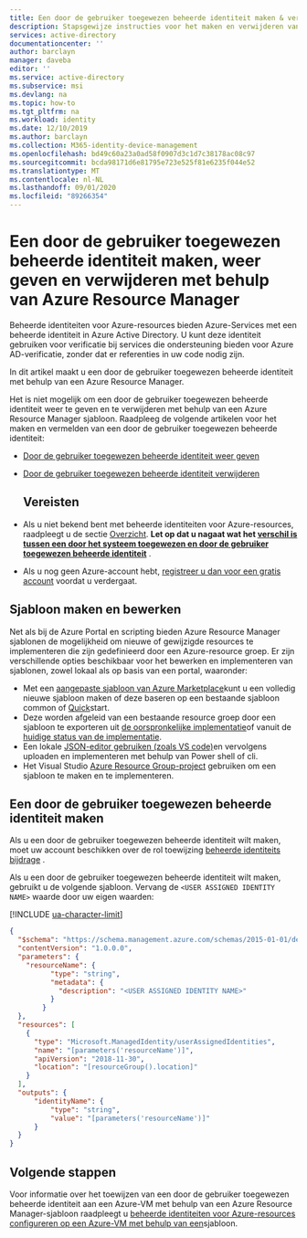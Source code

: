 ```yaml
---
title: Een door de gebruiker toegewezen beheerde identiteit maken & verwijderen met behulp van Azure Resource Manager
description: Stapsgewijze instructies voor het maken en verwijderen van door de gebruiker toegewezen beheerde identiteiten met behulp van Azure Resource Manager.
services: active-directory
documentationcenter: ''
author: barclayn
manager: daveba
editor: ''
ms.service: active-directory
ms.subservice: msi
ms.devlang: na
ms.topic: how-to
ms.tgt_pltfrm: na
ms.workload: identity
ms.date: 12/10/2019
ms.author: barclayn
ms.collection: M365-identity-device-management
ms.openlocfilehash: bd49c60a23a0ad58f0907d3c1d7c38178ac08c97
ms.sourcegitcommit: bcda98171d6e81795e723e525f81e6235f044e52
ms.translationtype: MT
ms.contentlocale: nl-NL
ms.lasthandoff: 09/01/2020
ms.locfileid: "89266354"
---
```

# <a name="create-list-and-delete-a-user-assigned-managed-identity-using-azure-resource-manager"></a>Een door de gebruiker toegewezen beheerde identiteit maken, weer geven en verwijderen met behulp van Azure Resource Manager


Beheerde identiteiten voor Azure-resources bieden Azure-Services met een beheerde identiteit in Azure Active Directory. U kunt deze identiteit gebruiken voor verificatie bij services die ondersteuning bieden voor Azure AD-verificatie, zonder dat er referenties in uw code nodig zijn. 

In dit artikel maakt u een door de gebruiker toegewezen beheerde identiteit met behulp van een Azure Resource Manager.

Het is niet mogelijk om een door de gebruiker toegewezen beheerde identiteit weer te geven en te verwijderen met behulp van een Azure Resource Manager sjabloon.  Raadpleeg de volgende artikelen voor het maken en vermelden van een door de gebruiker toegewezen beheerde identiteit:

- [Door de gebruiker toegewezen beheerde identiteit weer geven](how-to-manage-ua-identity-cli.md#list-user-assigned-managed-identities)
- [Door de gebruiker toegewezen beheerde identiteit verwijderen](how-to-manage-ua-identity-cli.md#delete-a-user-assigned-managed-identity)
  ## <a name="prerequisites"></a>Vereisten

- Als u niet bekend bent met beheerde identiteiten voor Azure-resources, raadpleegt u de sectie [Overzicht](overview.md). **Let op dat u nagaat wat het [verschil is tussen een door het systeem toegewezen en door de gebruiker toegewezen beheerde identiteit](overview.md#managed-identity-types)** .
- Als u nog geen Azure-account hebt, [registreer u dan voor een gratis account](https://azure.microsoft.com/free/) voordat u verdergaat.

## <a name="template-creation-and-editing"></a>Sjabloon maken en bewerken

Net als bij de Azure Portal en scripting bieden Azure Resource Manager sjablonen de mogelijkheid om nieuwe of gewijzigde resources te implementeren die zijn gedefinieerd door een Azure-resource groep. Er zijn verschillende opties beschikbaar voor het bewerken en implementeren van sjablonen, zowel lokaal als op basis van een portal, waaronder:

- Met een [aangepaste sjabloon van Azure Marketplace](../../azure-resource-manager/templates/deploy-portal.md#deploy-resources-from-custom-template)kunt u een volledig nieuwe sjabloon maken of deze baseren op een bestaande sjabloon common of [Quick](https://azure.microsoft.com/documentation/templates/)start.
- Deze worden afgeleid van een bestaande resource groep door een sjabloon te exporteren uit [de oorspronkelijke implementatie](../../azure-resource-manager/management/manage-resource-groups-portal.md#export-resource-groups-to-templates)of vanuit de [huidige status van de implementatie](../../azure-resource-manager/management/manage-resource-groups-portal.md#export-resource-groups-to-templates).
- Een lokale [JSON-editor gebruiken (zoals VS code)](../../azure-resource-manager/templates/quickstart-create-templates-use-the-portal.md)en vervolgens uploaden en implementeren met behulp van Power shell of cli.
- Het Visual Studio [Azure Resource Group-project](../../azure-resource-manager/templates/create-visual-studio-deployment-project.md) gebruiken om een sjabloon te maken en te implementeren. 

## <a name="create-a-user-assigned-managed-identity"></a>Een door de gebruiker toegewezen beheerde identiteit maken 

Als u een door de gebruiker toegewezen beheerde identiteit wilt maken, moet uw account beschikken over de rol toewijzing [beheerde identiteits bijdrage](../../role-based-access-control/built-in-roles.md#managed-identity-contributor) .

Als u een door de gebruiker toegewezen beheerde identiteit wilt maken, gebruikt u de volgende sjabloon. Vervang de `<USER ASSIGNED IDENTITY NAME>` waarde door uw eigen waarden:

[!INCLUDE [ua-character-limit](~/includes/managed-identity-ua-character-limits.md)]

```json
{
  "$schema": "https://schema.management.azure.com/schemas/2015-01-01/deploymentTemplate.json#",
  "contentVersion": "1.0.0.0",
  "parameters": {
    "resourceName": {
          "type": "string",
          "metadata": {
            "description": "<USER ASSIGNED IDENTITY NAME>"
          }
        }
  },
  "resources": [
    {
      "type": "Microsoft.ManagedIdentity/userAssignedIdentities",
      "name": "[parameters('resourceName')]",
      "apiVersion": "2018-11-30",
      "location": "[resourceGroup().location]"
    }
  ],
  "outputs": {
      "identityName": {
          "type": "string",
          "value": "[parameters('resourceName')]"
      }
  }
}
```
## <a name="next-steps"></a>Volgende stappen

Voor informatie over het toewijzen van een door de gebruiker toegewezen beheerde identiteit aan een Azure-VM met behulp van een Azure Resource Manager-sjabloon raadpleegt u [beheerde identiteiten voor Azure-resources configureren op een Azure-VM met behulp van een](qs-configure-template-windows-vm.md)sjabloon.


